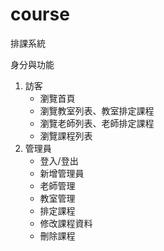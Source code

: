 # course
排課系統

身分與功能
1. 訪客
    - 瀏覽首頁
    - 瀏覽教室列表、教室排定課程
    - 瀏覽老師列表、老師排定課程
    - 瀏覽課程列表
2. 管理員
    - 登入/登出
    - 新增管理員
    - 老師管理
    - 教室管理
    - 排定課程
    - 修改課程資料
    - 刪除課程
